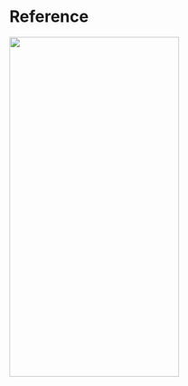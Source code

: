 # Reference
<img src="https://user-images.githubusercontent.com/91980956/228853878-893c391f-2733-44be-9eff-94744c32c16c.jpg" width="300" height="600" />
